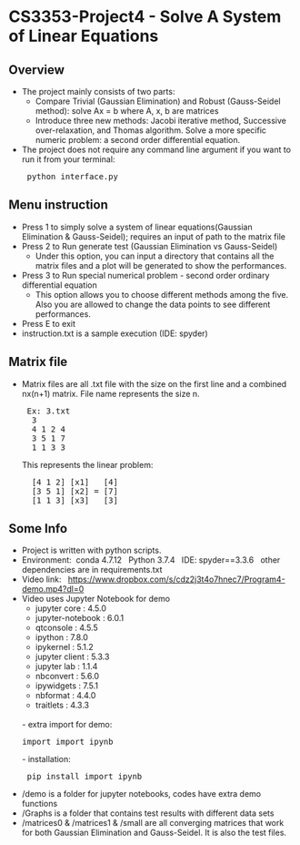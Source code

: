 # CS3353-Project4 - Solve A System of Linear Equations

## Overview
- The project mainly consists of two parts:
    - Compare Trivial (Gaussian Elimination) and Robust (Gauss-Seidel method): solve Ax = b where A, x, b are matrices
    - Introduce three new methods: Jacobi iterative method, Successive over-relaxation, and Thomas algorithm. Solve a more specific numeric problem: a second order differential equation. 
- The project does not require any command line argument if you want to run it from your terminal:
    <pre> python interface.py </pre>

## Menu instruction
- Press 1 to simply solve a system of linear equations(Gaussian Elimination & Gauss-Seidel); requires an input of path to the matrix file
- Press 2 to Run generate test (Gaussian Elimination vs Gauss-Seidel)
    - Under this option, you can input a directory that contains all the matrix files and a plot will be generated to show the performances.
- Press 3 to Run special numerical problem - second order ordinary differential equation
    - This option allows you to choose different methods among the five. Also you are allowed to change the data points to see different performances.
- Press E to exit
- instruction.txt is a sample execution (IDE: spyder)

## Matrix file
- Matrix files are all .txt file with the size on the first line and a combined nx(n+1) matrix. File name represents the size n.
    <pre> Ex: 3.txt
    3
    4 1 2 4
    3 5 1 7
    1 1 3 3</pre>
    This represents the linear problem:
    <pre>
    [4 1 2] [x1]   [4]
    [3 5 1] [x2] = [7]
    [1 1 3] [x3]   [3]</pre>

## Some Info
- Project is written with python scripts. 
- Environment: &nbsp;conda 4.7.12  &nbsp; Python 3.7.4 &nbsp; IDE:  spyder==3.3.6 &nbsp;&nbsp;other dependencies are in requirements.txt<br>
- Video link:  &nbsp; https://www.dropbox.com/s/cdz2j3t4o7hnec7/Program4-demo.mp4?dl=0 <br>
- Video uses Jupyter Notebook for demo<br>
    - jupyter core     : 4.5.0<br>
    - jupyter-notebook : 6.0.1<br>
    - qtconsole        : 4.5.5<br>
    - ipython          : 7.8.0<br>
    - ipykernel        : 5.1.2<br>
    - jupyter client   : 5.3.3<br>
    - jupyter lab      : 1.1.4<br>
    - nbconvert        : 5.6.0<br>
    - ipywidgets       : 7.5.1<br>
    - nbformat         : 4.4.0<br>
    - traitlets        : 4.3.3<br>
    <br>
    - extra import for demo: <pre>import import_ipynb</pre>
        - installation: <pre> pip install import_ipynb </pre>
- /demo is a folder for jupyter notebooks, codes have extra demo functions
- /Graphs is a folder that contains test results with different data sets
- /matrices0 & /matrices1 & /small are all converging matrices that work for both Gaussian Elimination and Gauss-Seidel. It is also the test files.